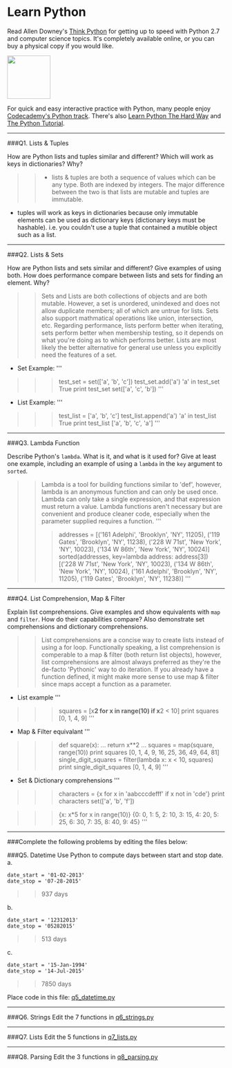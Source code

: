 # Learn Python

Read Allen Downey's [Think Python](http://www.greenteapress.com/thinkpython/) for getting up to speed with Python 2.7 and computer science topics. It's completely available online, or you can buy a physical copy if you would like.

<a href="http://www.greenteapress.com/thinkpython/"><img src="img/think_python.png" style="width: 100px;" target="_blank"></a>

For quick and easy interactive practice with Python, many people enjoy [Codecademy's Python track](http://www.codecademy.com/en/tracks/python). There's also [Learn Python The Hard Way](http://learnpythonthehardway.org/book/) and [The Python Tutorial](https://docs.python.org/2/tutorial/).

---

###Q1. Lists &amp; Tuples

How are Python lists and tuples similar and different? Which will work as keys in dictionaries? Why?

>> - lists & tuples are both a sequence of values which can be any type. Both are indexed by integers. The major difference between the two is that lists are mutable and tuples are immutable.
- tuples will work as keys in dictionaries because only immutable elements can be used as dictionary keys (dictionary keys must be hashable). i.e. you couldn't use a tuple that contained a mutible object such as a list.

---

###Q2. Lists &amp; Sets

How are Python lists and sets similar and different? Give examples of using both. How does performance compare between lists and sets for finding an element. Why?

>> Sets and Lists are both collections of objects and are both mutable. However, a set is unordered, unindexed and does not allow duplicate members; all of which are untrue for lists. Sets also support mathmatical operations like union, intersection, etc. Regarding performance, lists perform better when iterating, sets perform better when membership testing, so it depends on what you're doing as to which performs better. Lists are most likely the better alternative for general use unless you explicitly need the features of a set.
- Set Example:
'''
>>> test_set = set(['a', 'b', 'c'])
>>> test_set.add('a')
>>> 'a' in test_set
True
>>> print test_set
set(['a', 'c', 'b'])
'''
- List Example:
'''
>>> test_list = ['a', 'b', 'c']
>>> test_list.append('a')
>>> 'a' in test_list
True
>>> print test_list
['a', 'b', 'c', 'a']
'''
---

###Q3. Lambda Function

Describe Python's `lambda`. What is it, and what is it used for? Give at least one example, including an example of using a `lambda` in the `key` argument to `sorted`.

>> Lambda is a tool for building functions similar to 'def', however, lambda is an anonymous function and can only be used once. Lambda can only take a single expression, and that expression must return a value. Lambda functions aren't necessary but are convenient and produce cleaner code, especially when the parameter supplied requires a function.
'''
>>> addresses = [('161 Adelphi', 'Brooklyn', 'NY', 11205), ('119 Gates', 'Brooklyn', 'NY', 11238), ('228 W 71st', 'New York', 'NY', 10023), ('134 W 86th', 'New York', 'NY', 10024)]
>>> sorted(addresses, key=lambda address: address[3])
[('228 W 71st', 'New York', 'NY', 10023), ('134 W 86th', 'New York', 'NY', 10024), ('161 Adelphi', 'Brooklyn', 'NY', 11205), ('119 Gates', 'Brooklyn', 'NY', 11238)]
'''

---

###Q4. List Comprehension, Map &amp; Filter

Explain list comprehensions. Give examples and show equivalents with `map` and `filter`. How do their capabilities compare? Also demonstrate set comprehensions and dictionary comprehensions.

>> List comprehensions are a concise way to create lists instead of using a for loop. Functionally speaking, a list comprehension is comperable to a map & filter (both return list objects), however, list comprehensions are almost always preferred as they're the de-facto 'Pythonic' way to do iteration. If you already have a function defined, it might make more sense to use map & filter since maps accept a function as a parameter.
- List example
'''
>>> squares = [x**2 for x in range(10) if x**2 < 10]
>>> print squares
[0, 1, 4, 9]
'''
- Map & Filter equivalant
'''
>>> def square(x):
...     return x**2
... 
>>> squares = map(square, range(10))
>>> print squares
[0, 1, 4, 9, 16, 25, 36, 49, 64, 81]
>>> single_digit_squares = filter(lambda x: x < 10, squares)
>>> print single_digit_squares
[0, 1, 4, 9]
'''
- Set & Dictionary comprehensions
'''
>>> characters = {x for x in 'aabcccdefff' if x not in 'cde'}
>>> print characters
set(['a', 'b', 'f'])

>>> {x: x*5 for x in range(10)}
{0: 0, 1: 5, 2: 10, 3: 15, 4: 20, 5: 25, 6: 30, 7: 35, 8: 40, 9: 45}
'''

---

###Complete the following problems by editing the files below:

###Q5. Datetime
Use Python to compute days between start and stop date.   
a.  

```
date_start = '01-02-2013'    
date_stop = '07-28-2015'
```

>> 937 days

b.  
```
date_start = '12312013'  
date_stop = '05282015'  
```

>> 513 days

c.  
```
date_start = '15-Jan-1994'      
date_stop = '14-Jul-2015'  
```

>> 7850 days

Place code in this file: [q5_datetime.py](python/q5_datetime.py)

---

###Q6. Strings
Edit the 7 functions in [q6_strings.py](python/q6_strings.py)

---

###Q7. Lists
Edit the 5 functions in [q7_lists.py](python/q7_lists.py)

---

###Q8. Parsing
Edit the 3 functions in [q8_parsing.py](python/q8_parsing.py)





